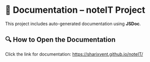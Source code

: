 # 📄 Documentation – noteIT Project

This project includes auto-generated documentation using **JSDoc**.

## 🔍 How to Open the Documentation

Click the link for documentation: https://sharixvent.github.io/noteIT/
